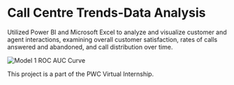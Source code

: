 # Call Centre Trends-Data Analysis

Utilized Power BI and Microsoft Excel to analyze and visualize customer and agent interactions, examining overall customer satisfaction, rates of calls answered and abandoned, and call distribution over time.

![Model 1 ROC AUC Curve](https://imgur.com/tuh9XjL.png)

This project is a part of the PWC Virtual Internship.
